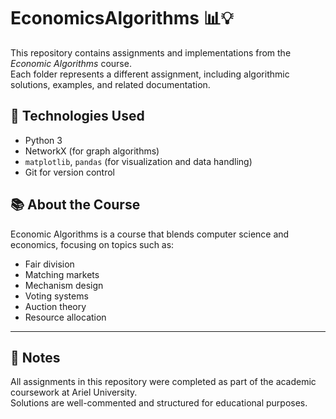 # EconomicsAlgorithms 📊💡

This repository contains assignments and implementations from the *Economic Algorithms* course.  
Each folder represents a different assignment, including algorithmic solutions, examples, and related documentation.

## 🔧 Technologies Used

- Python 3  
- NetworkX (for graph algorithms)  
- `matplotlib`, `pandas` (for visualization and data handling)  
- Git for version control

## 📚 About the Course

Economic Algorithms is a course that blends computer science and economics, focusing on topics such as:

- Fair division
- Matching markets
- Mechanism design
- Voting systems
- Auction theory
- Resource allocation


---

## 💬 Notes

All assignments in this repository were completed as part of the academic coursework at Ariel University.  
Solutions are well-commented and structured for educational purposes.
